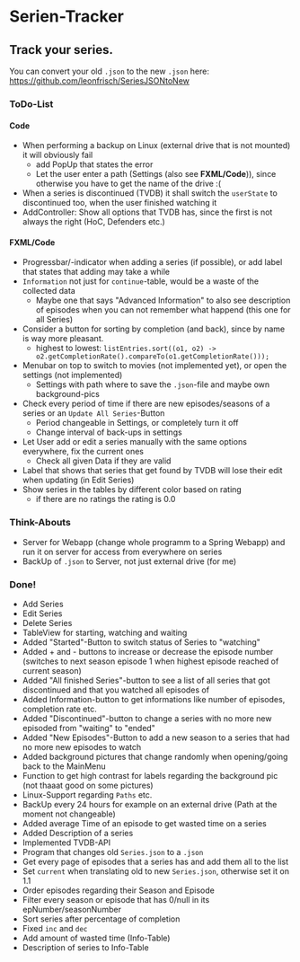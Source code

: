 # Serien-Tracker

## Track your series.

You can convert your old `.json` to the new `.json` here: https://github.com/leonfrisch/SeriesJSONtoNew

### ToDo-List
#### Code
* When performing a backup on Linux (external drive that is not mounted) it will obviously fail
    * add PopUp that states the error
    * Let the user enter a path (Settings (also see **FXML/Code**)), since otherwise you have to get the name of the drive :(
* When a series is discontinued (TVDB) it shall switch the `userState` to discontinued too, when the user finished watching it
* AddController: Show all options that TVDB has, since the first is not always the right (HoC, Defenders etc.)
    
#### FXML/Code
* Progressbar/-indicator when adding a series (if possible), or add label that states that adding may take a while
* `Information` not just for `continue`-table, would be a waste of the collected data
    * Maybe one that says "Advanced Information" to also see description of episodes when you can not remember what happend (this one for all Series)
* Consider a button for sorting by completion (and back), since by name is way more pleasant.
    * highest to lowest: `listEntries.sort((o1, o2) -> o2.getCompletionRate().compareTo(o1.getCompletionRate()));`
* Menubar on top to switch to movies (not implemented yet), or open the settings (not implemented)
    * Settings with path where to save the `.json`-file and maybe own background-pics
* Check every period of time if there are new episodes/seasons of a series or an `Update All Series`-Button
    * Period changeable in Settings, or completely turn it off
    * Change interval of back-ups in settings  
* Let User add or edit a series manually with the same options everywhere, fix the current ones
    * Check all given Data if they are valid
* Label that shows that series that get found by TVDB will lose their edit when updating (in Edit Series)
* Show series in the tables by different color based on rating
    * if there are no ratings the rating is 0.0

### Think-Abouts
* Server for Webapp (change whole programm to a Spring Webapp) and run it on server for access from everywhere on series
* BackUp of `.json` to Server, not just external drive (for me)

### Done!
* Add Series
* Edit Series
* Delete Series
* TableView for starting, watching and waiting
* Added "Started"-Button to switch status of Series to "watching"
* Added + and - buttons to increase or decrease the episode number (switches to next season episode 1 when highest episode reached of current season)
* Added "All finished Series"-button to see a list of all series that got discontinued and that you watched all episodes of
* Added Information-button to get informations like number of episodes, completion rate etc.
* Added "Discontinued"-button to change a series with no more new episoded from "waiting" to "ended"
* Added "New Episodes"-Button to add a new season to a series that had no more new episodes to watch
* Added background pictures that change randomly when opening/going back to the MainMenu
* Function to get high contrast for labels regarding the background pic (not thaaat good on some pictures)
* Linux-Support regarding `Paths` etc.
* BackUp every 24 hours for example on an external drive (Path at the moment not changeable)
* Added average Time of an episode to get wasted time on a series
* Added Description of a series
* Implemented TVDB-API
* Program that changes old `Series.json` to a `.json`
* Get every page of episodes that a series has and add them all to the list
* Set `current` when translating old to new `Series.json`, otherwise set it on 1.1
* Order episodes regarding their Season and Episode
* Filter every season or episode that has 0/null in its epNumber/seasonNumber
* Sort series after percentage of completion
* Fixed `inc` and `dec`
* Add amount of wasted time (Info-Table)
* Description of series to Info-Table
